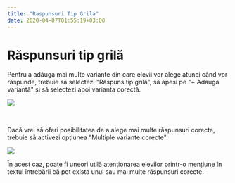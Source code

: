 ```yaml
---
title: "Raspunsuri Tip Grila"
date: 2020-04-07T01:55:19+03:00
---
```


# Răspunsuri tip grilă

Pentru a adăuga mai multe variante din care elevii vor alege atunci când vor răspunde, trebuie să selectezi "Răspuns tip grilă", să apeși pe "+ Adaugă variantă" și să selectezi apoi varianta corectă.

![](/img/Screenshot_15.jpg)

&nbsp;

Dacă vrei să oferi posibilitatea de a alege mai multe răspunsuri corecte, trebuie să activezi opțiunea "Multiple variante corecte".

![](/img/Screenshot_16.jpg)


În acest caz, poate fi uneori utilă atenționarea elevilor printr-o mențiune în textul întrebării că pot exista unul sau mai multe răspunsuri corecte.